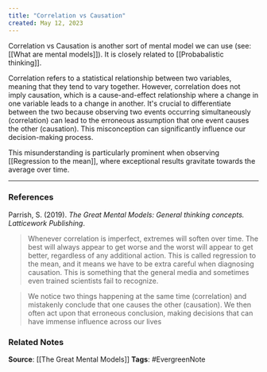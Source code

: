 ```yaml
---
title: "Correlation vs Causation"
created: May 12, 2023
---
```


Correlation vs Causation is another sort of mental model we can use (see: [[What are mental models]]). It is closely related to [[Probabalistic thinking]].

Correlation refers to a statistical relationship between two variables, meaning that they tend to vary together. However, correlation does not imply causation, which is a cause-and-effect relationship where a change in one variable leads to a change in another. It's crucial to differentiate between the two because observing two events occurring simultaneously (correlation) can lead to the erroneous assumption that one event causes the other (causation). This misconception can significantly influence our decision-making process.

This misunderstanding is particularly prominent when observing [[Regression to the mean]], where exceptional results gravitate towards the average over time.

---
### References

Parrish, S. (2019). _The Great Mental Models: General thinking concepts. Latticework Publishing_.

>  Whenever correlation is imperfect, extremes will soften over time. The best will always appear to get worse and the worst will appear to get better, regardless of any additional action. This is called regression to the mean, and it means we have to be extra careful when diagnosing causation. This is something that the general media and sometimes even trained scientists fail to recognize.

>  We notice two things happening at the same time (correlation) and mistakenly conclude that one causes the other (causation). We then often act upon that erroneous conclusion, making decisions that can have immense influence across our lives

### Related Notes
**Source**: [[The Great Mental Models]]
**Tags**: #EvergreenNote